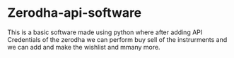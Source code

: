 # Zerodha-api-software
  
This is a basic software made using python where after adding API Credentials of the zerodha we can perform buy sell of the instrurments and we can add and make the wishlist and mmany more.

